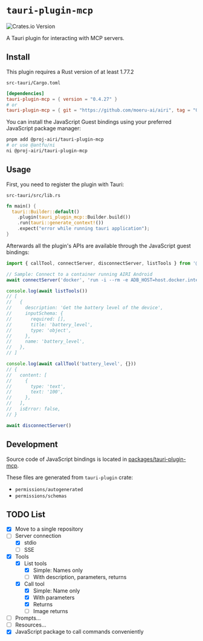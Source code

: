 # `tauri-plugin-mcp`

![Crates.io Version](https://img.shields.io/crates/v/tauri-plugin-mcp)

A Tauri plugin for interacting with MCP servers.

## Install

This plugin requires a Rust version of at least 1.77.2

`src-tauri/Cargo.toml`

```toml
[dependencies]
tauri-plugin-mcp = { version = "0.4.27" }
# or
tauri-plugin-mcp = { git = "https://github.com/moeru-ai/airi", tag = "0.4.27" }
```

You can install the JavaScript Guest bindings using your preferred JavaScript package manager:

```bash
pnpm add @proj-airi/tauri-plugin-mcp
# or use @antfu/ni
ni @proj-airi/tauri-plugin-mcp
```

## Usage

First, you need to register the plugin with Tauri:

`src-tauri/src/lib.rs`

```rust
fn main() {
  tauri::Builder::default()
    .plugin(tauri_plugin_mcp::Builder.build())
    .run(tauri::generate_context!())
    .expect("error while running tauri application");
}
```

Afterwards all the plugin's APIs are available through the JavaScript guest bindings:

```ts
import { callTool, connectServer, disconnectServer, listTools } from '@proj-airi/tauri-plugin-mcp'

// Sample: Connect to a container running AIRI Android
await connectServer('docker', 'run -i --rm -e ADB_HOST=host.docker.internal ghcr.io/lemonnekogh/airi-android:v0.1.0')

console.log(await listTools())
// [
//   {
//     description: 'Get the battery level of the device',
//     inputSchema: {
//       required: [],
//       title: 'battery_level',
//       type: 'object',
//     },
//     name: 'battery_level',
//   },
// ]

console.log(await callTool('battery_level', {}))
// {
//   content: [
//     {
//       type: 'text',
//       text: '100',
//     },
//   ],
//   isError: false,
// }

await disconnectServer()
```

## Development

Source code of JavaScript bindings is located in [packages/tauri-plugin-mcp](../../packages/tauri-plugin-mcp/src/index.ts).

These files are generated from `tauri-plugin` crate:

- `permissions/autogenerated`
- `permissions/schemas`

## TODO List

- [x] Move to a single repository
- [ ] Server connection
  - [x] stdio
  - [ ] SSE
- [x] Tools
  - [x] List tools
    - [x] Simple: Names only
    - [ ] With description, parameters, returns
  - [x] Call tool
    - [x] Simple: Name only
    - [x] With parameters
    - [x] Returns
    - [ ] Image returns
- [ ] Prompts...
- [ ] Resources...
- [x] JavaScript package to call commands conveniently
